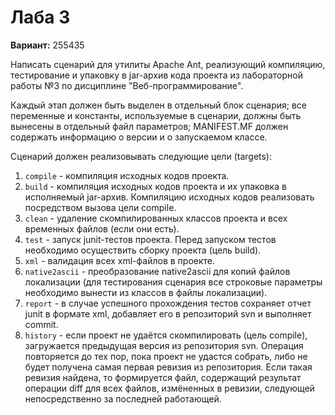 # Лаба 3

**Вариант:** 255435

Написать сценарий для утилиты Apache Ant, реализующий компиляцию, тестирование и упаковку в jar-архив кода проекта из лабораторной работы №3 по дисциплине "Веб-программирование".

Каждый этап должен быть выделен в отдельный блок сценария; все переменные и константы, используемые в сценарии, должны быть вынесены в отдельный файл параметров; MANIFEST.MF должен содержать информацию о версии и о запускаемом классе.

Cценарий должен реализовывать следующие цели (targets):

1. `compile` - компиляция исходных кодов проекта.
2. `build` - компиляция исходных кодов проекта и их упаковка в исполняемый jar-архив. Компиляцию исходных кодов реализовать посредством вызова цели compile.
3. `clean` - удаление скомпилированных классов проекта и всех временных файлов (если они есть).
4. `test` - запуск junit-тестов проекта. Перед запуском тестов необходимо осуществить сборку проекта (цель build).
5. `xml` - валидация всех xml-файлов в проекте.
6. `native2ascii` - преобразование native2ascii для копий файлов локализации (для тестирования сценария все строковые параметры необходимо вынести из классов в файлы локализации).
7. `report` - в случае успешного прохождения тестов сохраняет отчет junit в формате xml, добавляет его в репозиторий svn и выполняет commit.
8. `history` - если проект не удаётся скомпилировать (цель compile), загружается предыдущая версия из репозитория svn. Операция повторяется до тех пор, пока проект не удастся собрать, либо не будет получена самая первая ревизия из репозитория. Если такая ревизия найдена, то формируется файл, содержащий результат операции diff для всех файлов, измёненных в ревизии, следующей непосредственно за последней работающей.
